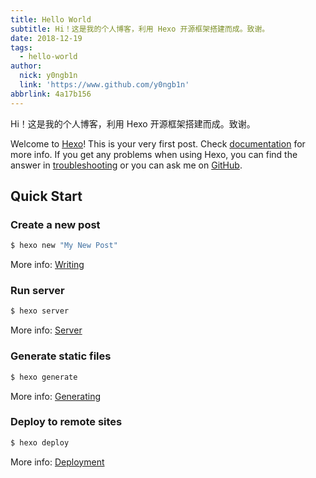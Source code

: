 ```yaml
---
title: Hello World
subtitle: Hi！这是我的个人博客，利用 Hexo 开源框架搭建而成。致谢。
date: 2018-12-19
tags:
  - hello-world
author:
  nick: y0ngb1n
  link: 'https://www.github.com/y0ngb1n'
abbrlink: 4a17b156
---
```

Hi！这是我的个人博客，利用 Hexo 开源框架搭建而成。致谢。

Welcome to [Hexo](https://hexo.io/)! This is your very first post. Check [documentation](https://hexo.io/docs/) for more info. If you get any problems when using Hexo, you can find the answer in [troubleshooting](https://hexo.io/docs/troubleshooting.html) or you can ask me on [GitHub](https://github.com/hexojs/hexo/issues).

## Quick Start

### Create a new post

``` bash
$ hexo new "My New Post"
```

More info: [Writing](https://hexo.io/docs/writing.html)

### Run server

``` bash
$ hexo server
```

More info: [Server](https://hexo.io/docs/server.html)

### Generate static files

``` bash
$ hexo generate
```

More info: [Generating](https://hexo.io/docs/generating.html)

### Deploy to remote sites

``` bash
$ hexo deploy
```

More info: [Deployment](https://hexo.io/docs/deployment.html)
